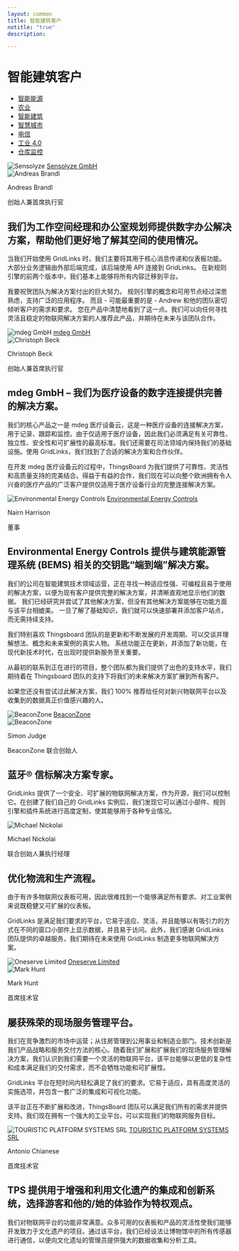 ```yaml
---
layout: common
title: 智能建筑客户
notitle: "true"
description:

---
```


<h1 class="mainTitle smart-buildings">智能建筑客户</h1>

<nav class="customers-nav">
    <ul>
        <li>
            <a href="/industries/smart-energy/">智能能源</a>
        </li>
        <li>
            <a href="/industries/agriculture/">农业</a>
        </li>
        <li>
            <a href="/industries/smart-buildings/" class="active">智能建筑</a>
        </li>
        <li>
            <a href="/industries/smart-city/">智慧城市</a>
        </li>
        <li>
            <a href="/industries/telecom/">电信</a>
        </li>
        <li>
            <a href="/industries/industry40/">工业 4.0</a>
        </li>
        <li>
            <a href="/industries/warehouse-monitoring/">仓库监控</a>
        </li>
    </ul>
</nav>

<div class="customer-block">
    <div class="customer-company">
        <img class="customer-logo" src="/images/customers/sensolyze.png" alt="Sensolyze">
        <a class="outlink" href="https://www.sensolyze.com/" alt="Sensolyze GmbH">Sensolyze GmbH</a>
    </div>
    <div class="customer-content">
        <div class="person-container">
            <img class="person-logo" src="/images/customers/sensolyze-person.png" alt="Andreas Brandl">
            <div class="person-title">
                <p class="person-name"> Andreas Brandl </p>
                <p class="person-position"> 创始人兼首席执行官 </p>
            </div>
        </div>
        <h2>
            我们为工作空间经理和办公室规划师提供数字办公解决方案，帮助他们更好地了解其空间的使用情况。
        </h2>
        <p>
            当我们开始使用 GridLinks 时，我们主要将其用于核心消息传递和仪表板功能。
            大部分业务逻辑由外部后端完成，该后端使用 API 连接到 GridLinks。
            在新规则引擎的前两个版本中，我们基本上能够将所有内容迁移到平台。
        </p>
        <p>
            我要祝贺团队为解决方案付出的巨大努力。
            规则引擎的概念和可用节点经过深思熟虑，支持广泛的应用程序。
            而且 - 可能最重要的是 - Andrew 和他的团队密切倾听客户的需求和要求。
            您在产品中清楚地看到了这一点。我们可以向任何寻找灵活且稳定的物联网解决方案的人推荐此产品，并期待在未来与该团队合作。
        </p>
    </div>
</div>

<div class="customer-block">
    <div class="customer-company">
        <img class="customer-logo" src="/images/customers/mdeg.png" alt="mdeg GmbH">
        <a class="outlink" href="https://www.mdeg-digital.com/">mdeg GmbH</a>
    </div>
    <div class="customer-content">
        <div class="person-container">
            <img class="person-logo" src="/images/customers/mdeg-cbeck.jpg" alt="Christoph Beck">
            <div class="person-title">
                <p class="person-name"> Christoph Beck </p>
                <p class="person-position"> 创始人兼首席执行官 </p>
            </div>
        </div>
        <h2>
            mdeg GmbH – 我们为医疗设备的数字连接提供完善的解决方案。
        </h2>
        <p>
            我们的核心产品之一是 mdeg 医疗设备云，这是一种医疗设备的连接解决方案，用于记录、跟踪和监控。由于仅适用于医疗设备，因此我们必须满足有关可靠性、独立性、安全性和可扩展性的最高标准。我们还需要在司法领域内保持我们的基础设施。使用 GridLinks，我们找到了合适的解决方案和合作伙伴。
        </p>
        <p>
            在开发 mdeg 医疗设备云的过程中，ThingsBoard 为我们提供了可靠性、灵活性和高质量支持的完美结合。得益于有益的合作，我们现在可以向整个欧洲拥有令人兴奋的医疗产品的广泛客户提供仅适用于医疗设备行业的完整连接解决方案。
        </p>
    </div>
</div>

<div class="customer-block">
    <div class="customer-company">
        <img class="customer-logo" src="/images/customers/e2c.png" alt="Environmental Energy Controls">
        <a class="outlink" href="https://www.e2cbms.com/" alt="Environmental Energy Controls">Environmental Energy Controls</a>
    </div>
    <div class="customer-content">
        <div class="person-container">
            <div class="person-title">
                <p class="person-name"> Nairn Harrison </p>
                <p class="person-position"> 董事 </p>
            </div>
        </div>
        <h2>
            Environmental Energy Controls 提供与建筑能源管理系统 (BEMS) 相关的交钥匙“端到端”解决方案。
        </h2>
        <p>
            我们的公司在智能建筑技术领域运营，正在寻找一种适应性强、可编程且易于使用的解决方案，以便为现有客户提供完整的解决方案，并清晰直观地显示他们的数据。
            我们已经研究并尝试了其他解决方案，但没有其他解决方案能够在功能方面与该平台相媲美。
            一旦了解了基础知识，我们就可以快速部署并添加客户站点，而无需持续支持。
        </p>
        <p>
            我们特别喜欢 Thingsboard 团队的是更新和不断发展的开发周期、可以交谈并理解想法、概念和未来案例的真实人物。
            系统功能正在更新，并添加了新功能，在现代新技术时代，在出现时提供新服务至关重要。
        </p>
        <p>
            从最初的联系到正在进行的项目，整个团队都为我们提供了出色的支持水平，我们期待着在 Thingsboard 团队的支持下将我们的未来解决方案扩展到所有客户。
        </p>
        <p>
            如果您还没有尝试过此解决方案，我们 100% 推荐给任何对新兴物联网平台以及收集到的数据真正价值感兴趣的人。
        </p> 
    </div>
</div>

<div class="customer-block">
    <div class="customer-company">
        <img class="customer-logo" src="/images/customers/beaconzone.png" alt="BeaconZone">
        <a class="outlink" href="https://www.beaconzone.co.uk/">BeaconZone</a>
    </div>
    <div class="customer-content">
        <div class="person-container">
            <img class="person-logo" src="/images/customers/beaconzone-person.jpg" alt="BeaconZone">
            <div class="person-title">
                <p class="person-name"> Simon Judge </p>
                <p class="person-position"> BeaconZone 联合创始人 </p>
            </div>
        </div>
        <h2>
            蓝牙® 信标解决方案专家。
        </h2>
        <p>
            GridLinks 提供了一个安全、可扩展的物联网解决方案，作为开源，我们可以控制它。在创建了我们自己的 GridLinks 实例后，我们发现它可以通过小部件、规则引擎和插件系统进行高度定制，使其能够用于各种专业情况。
        </p>
    </div>
</div>

<div class="customer-block">
    <div class="customer-company">
        <img class="customer-logo" src="/images/customers/conbee.svg" alt="Michael Nickolai">
    </div>
    <div class="customer-content">
        <div class="person-container">
            <div class="person-title">
                <p class="person-name"> Michael Nickolai </p>
                <p class="person-position"> 联合创始人兼执行经理 </p>
            </div>
        </div>
        <h2>
            优化物流和生产流程。
        </h2>
        <p>
            由于有许多物联网仪表板可用，因此很难找到一个能够满足所有要求、对工业案例来说既稳健又可扩展的仪表板。
        </p>
        <p>
            GridLinks 是满足我们要求的平台，它易于适应、灵活，并且能够以有吸引力的方式在不同的窗口小部件上显示数据，并且易于访问。此外，我们感谢 GridLinks 团队提供的卓越服务，我们期待在未来使用 GridLinks 制造更多物联网解决方案。
        </p>
    </div>
</div>

<div class="customer-block">
    <div class="customer-company">
        <img class="customer-logo" src="/images/customers/oneserve.svg" alt="Oneserve Limited">
        <a class="outlink" href="https://www.oneserve.co.uk/">Oneserve Limited</a>
    </div>
    <div class="customer-content">
        <div class="person-container">
            <img class="person-logo" src="/images/customers/oneserve-person.png" alt="Mark Hunt">
            <div class="person-title">
                <p class="person-name"> Mark Hunt </p>
                <p class="person-position"> 首席技术官 </p>
            </div>
        </div>
        <h2>
            屡获殊荣的现场服务管理平台。
        </h2>
        <p>
            我们在竞争激烈的市场中运营；从住房管理到公用事业和制造业部门。技术创新是我们产品战略和服务交付方法的核心。随着我们扩展和扩展我们的现场服务管理解决方案，我们认识到我们需要一个灵活的物联网平台，该平台能够以更低的复杂性和成本满足我们的交付需求，而不会牺牲功能和可扩展性。
        </p>
        <p>
            GridLinks 平台在短时间内轻松满足了我们的要求。它易于适应，具有高度灵活的实施选项，并包含一套广泛的集成和可视化功能。
        </p>
        <p>
            该平台正在不断扩展和改进，ThingsBoard 团队可以满足我们所有的需求并提供支持。我们现在拥有一个强大的工业平台，可以实现我们的物联网服务目标。
        </p>
    </div>
</div>

<div class="customer-block">
    <div class="customer-company">
        <img class="customer-logo" src="/images/customers/tpssystems.png" alt="TOURISTIC PLATFORM SYSTEMS SRL">
        <a class="outlink" href="https://tpsystems.it/">TOURISTIC PLATFORM SYSTEMS SRL</a>
    </div>
    <div class="customer-content">
        <div class="person-container">
            <div class="person-title">
                <p class="person-name"> Antonio Chianese </p>
                <p class="person-position"> 首席技术官 </p>
            </div>
        </div>
        <h2>
            TPS 提供用于增强和利用文化遗产的集成和创新系统，选择游客和他的/她的体验作为特权观点。
        </h2>
        <p>
            我们对物联网平台的功能非常满意。众多可用的仪表板和产品的灵活性使我们能够开发致力于文化遗产的项目。通过该平台，我们已经设法让博物馆中的所有传感器进行通信，以便向文化遗址的管理员提供强大的数据收集和分析工具。
        </p>
    </div>
</div>